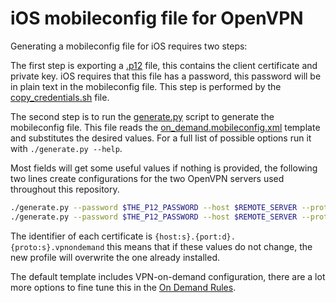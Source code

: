 # iOS mobileconfig file for OpenVPN

Generating a mobileconfig file for iOS requires two steps:

The first step is exporting a [.p12][p12file] file, this contains the client
certificate and private key. iOS requires that this file has a password, this
password will be in plain text in the mobileconfig file. This step is
performed by the [copy_credentials.sh](copy_credentials.sh) file.

The second step is to run the [generate.py](generate.py) script to generate the
mobileconfig file. This file reads the
[on_demand.mobileconfig.xml](on_demand.mobileconfig.xml) template and
substitutes the desired values. For a full list of possible options run it with
`./generate.py --help`.

Most fields will get some useful values if nothing is provided, the following
two lines create configurations for the two OpenVPN servers used throughout this
repository.
```bash
./generate.py --password $THE_P12_PASSWORD --host $REMOTE_SERVER --proto tcp --port 443 -o vpn_https.mobileconfig --VPNPayloadOrganization "HTTPS Port"
./generate.py --password $THE_P12_PASSWORD --host $REMOTE_SERVER --proto udp --port 1194 -o vpn_udp.mobileconfig --VPNPayloadOrganization "OpenVPN Port"
```

The identifier of each certificate is `{host:s}.{port:d}.{proto:s}.vpnondemand`
this means that if these values do not change, the new profile will overwrite
the one already installed.

The default template includes VPN-on-demand configuration, there are a lot more
options to fine tune this in the [On Demand Rules][apple_vpn_ondemand].


[p12file]: https://en.wikipedia.org/wiki/PKCS_12
[apple_vpn_ondemand]: https://developer.apple.com/library/content/featuredarticles/iPhoneConfigurationProfileRef/Introduction/Introduction.html#//apple_ref/doc/uid/TP40010206-CH1-SW36